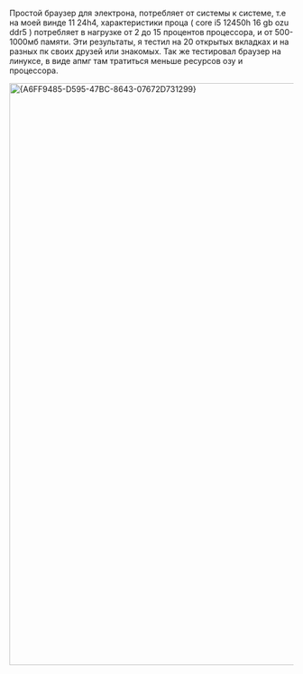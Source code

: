 Простой браузер для электрона, потребляет от системы к системе, т.е на моей винде 11 24h4, характеристики проца ( core i5 12450h 16 gb ozu ddr5 ) потребляет в нагрузке от 2 до 15 процентов процессора, и от 500-1000мб памяти. Эти результаты, я тестил на 20 открытых вкладках и на разных пк своих друзей или знакомых. Так же тестировал браузер на линуксе, в виде апмг там тратиться меньше ресурсов озу и процессора.

<img width="1920" height="1032" alt="{A6FF9485-D595-47BC-8643-07672D731299}" src="https://github.com/user-attachments/assets/2274fba8-c8d0-40a9-88aa-04125604f506" />
